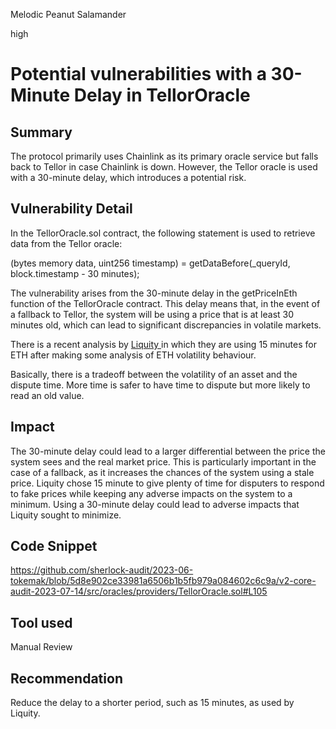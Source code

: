 Melodic Peanut Salamander

high

# Potential vulnerabilities with a 30-Minute Delay in TellorOracle
## Summary

The protocol primarily uses Chainlink as its primary oracle service but falls back to Tellor in case Chainlink is down. However, the Tellor oracle is used with a 30-minute delay, which introduces a  potential risk.

## Vulnerability Detail
In the TellorOracle.sol contract, the following statement is used to retrieve data from the Tellor oracle:

(bytes memory data, uint256 timestamp) = getDataBefore(_queryId, block.timestamp - 30 minutes);

The vulnerability arises from the 30-minute delay in the getPriceInEth function of the TellorOracle contract. This delay means that, in the event of a fallback to Tellor, the system will be using a price that is at least 30 minutes old, which can lead to significant discrepancies in volatile markets.

There is a recent analysis by [Liquity ](https://www.liquity.org/blog/tellor-issue-and-fix) in which they are using 15 minutes for ETH after making some analysis of ETH volatility behaviour. 

Basically, there is a tradeoff between the volatility of an asset and the dispute time. More time is safer to have time to dispute but more likely to read an old value. 

## Impact

The 30-minute delay could lead to a larger differential between the price the system sees and the real market price. This is particularly important in the case of a fallback, as it increases the chances of the system using a stale price. Liquity chose 15 minute to give plenty of time for disputers to respond to fake prices while keeping any adverse impacts on the system to a minimum. Using a 30-minute delay could lead to adverse impacts that Liquity sought to minimize.

## Code Snippet

https://github.com/sherlock-audit/2023-06-tokemak/blob/5d8e902ce33981a6506b1b5fb979a084602c6c9a/v2-core-audit-2023-07-14/src/oracles/providers/TellorOracle.sol#L105

## Tool used

Manual Review

## Recommendation

Reduce the delay to a shorter period, such as 15 minutes, as used by Liquity.